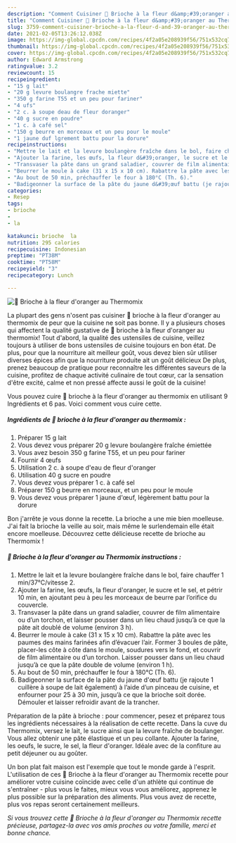 ```yaml
---
description: "Comment Cuisiner 🍞 Brioche à la fleur d&amp;#39;oranger au Thermomix"
title: "Comment Cuisiner 🍞 Brioche à la fleur d&amp;#39;oranger au Thermomix"
slug: 3759-comment-cuisiner-brioche-a-la-fleur-d-and-39-oranger-au-thermomix
date: 2021-02-05T13:26:12.038Z
image: https://img-global.cpcdn.com/recipes/4f2a05e208939f56/751x532cq70/🍞-brioche-a-la-fleur-doranger-au-thermomix-photo-principale-de-la-recette.jpg
thumbnail: https://img-global.cpcdn.com/recipes/4f2a05e208939f56/751x532cq70/🍞-brioche-a-la-fleur-doranger-au-thermomix-photo-principale-de-la-recette.jpg
cover: https://img-global.cpcdn.com/recipes/4f2a05e208939f56/751x532cq70/🍞-brioche-a-la-fleur-doranger-au-thermomix-photo-principale-de-la-recette.jpg
author: Edward Armstrong
ratingvalue: 3.2
reviewcount: 15
recipeingredient:
- "15 g lait"
- "20 g levure boulangre frache miette"
- "350 g farine T55 et un peu pour fariner"
- "4 ufs"
- "2 c. à soupe deau de fleur doranger"
- "40 g sucre en poudre"
- "1 c. à café sel"
- "150 g beurre en morceaux et un peu pour le moule"
- "1 jaune duf lgrement battu pour la dorure"
recipeinstructions:
- "Mettre le lait et la levure boulangère fraîche dans le bol, faire chauffer 1 min/37°C/vitesse 2."
- "Ajouter la farine, les œufs, la fleur d&#39;oranger, le sucre et le sel, et pétrir 10 min, en ajoutant peu à peu les morceaux de beurre par l’orifice du couvercle."
- "Transvaser la pâte dans un grand saladier, couvrer de film alimentaire ou d’un torchon, et laisser pousser dans un lieu chaud jusqu’à ce que la pâte ait doublé de volume (environ 3 h)."
- "Beurrer le moule à cake (31 x 15 x 10 cm). Rabattre la pâte avec les paumes des mains farinées afin d’évacuer l’air. Former 3 boules de pâte, placer-les côte à côte dans le moule, soudures vers le fond, et couvrir de film alimentaire ou d’un torchon. Laisser pousser dans un lieu chaud jusqu’à ce que la pâte double de volume (environ 1 h)."
- "Au bout de 50 min, préchauffer le four à 180°C (Th. 6)."
- "Badigeonner la surface de la pâte du jaune d&#39;œuf battu (je rajoute 1 cuillère à soupe de lait également) à l’aide d’un pinceau de cuisine, et enfourner pour 25 à 30 min, jusqu’à ce que la brioche soit dorée. Démouler et laisser refroidir avant de la trancher."
categories:
- Resep
tags:
- brioche
- 
- la

katakunci: brioche  la 
nutrition: 295 calories
recipecuisine: Indonesian
preptime: "PT38M"
cooktime: "PT58M"
recipeyield: "3"
recipecategory: Lunch

---
```



![🍞 Brioche à la fleur d&#39;oranger au Thermomix](https://img-global.cpcdn.com/recipes/4f2a05e208939f56/751x532cq70/🍞-brioche-a-la-fleur-doranger-au-thermomix-photo-principale-de-la-recette.jpg)

La plupart des gens n'osent pas cuisiner 🍞 brioche à la fleur d&#39;oranger au thermomix de peur que la cuisine ne soit pas bonne. Il y a plusieurs choses qui affectent la qualité gustative de 🍞 brioche à la fleur d&#39;oranger au thermomix! Tout d'abord, la qualité des ustensiles de cuisine, veillez toujours à utiliser de bons ustensiles de cuisine toujours en bon état. De plus, pour que la nourriture ait meilleur goût, vous devez bien sûr utiliser diverses épices afin que la nourriture produite ait un goût délicieux De plus, prenez beaucoup de pratique pour reconnaître les différentes saveurs de la cuisine, profitez de chaque activité culinaire de tout cœur, car la sensation d'être excité, calme et non pressé affecte aussi le goût de la cuisine!

<!--inarticleads1-->

Vous pouvez cuire 🍞 brioche à la fleur d&#39;oranger au thermomix en utilisant 9 Ingrédients et 6 pas. Voici comment vous cuire cette.

##### Ingrédients de 🍞 brioche à la fleur d&#39;oranger au thermomix :

1. Préparer 15 g lait
1. Vous devez vous préparer 20 g levure boulangère fraîche émiettée
1. Vous avez besoin 350 g farine T55, et un peu pour fariner
1. Fournir 4 œufs
1. Utilisation 2 c. à soupe d&#39;eau de fleur d&#39;oranger
1. Utilisation 40 g sucre en poudre
1. Vous devez vous préparer 1 c. à café sel
1. Préparer 150 g beurre en morceaux, et un peu pour le moule
1. Vous devez vous préparer 1 jaune d&#39;œuf, légèrement battu pour la dorure


Bon j&#39;arrête je vous donne la recette. La brioche a une mie bien moelleuse. J&#39;ai fait la brioche la veille au soir, mais même le surlendemain elle était encore moelleuse. Découvrez cette délicieuse recette de brioche au Thermomix ! 

<!--inarticleads2-->

##### 🍞 Brioche à la fleur d&#39;oranger au Thermomix instructions :

1. Mettre le lait et la levure boulangère fraîche dans le bol, faire chauffer 1 min/37°C/vitesse 2.
1. Ajouter la farine, les œufs, la fleur d&#39;oranger, le sucre et le sel, et pétrir 10 min, en ajoutant peu à peu les morceaux de beurre par l’orifice du couvercle.
1. Transvaser la pâte dans un grand saladier, couvrer de film alimentaire ou d’un torchon, et laisser pousser dans un lieu chaud jusqu’à ce que la pâte ait doublé de volume (environ 3 h).
1. Beurrer le moule à cake (31 x 15 x 10 cm). Rabattre la pâte avec les paumes des mains farinées afin d’évacuer l’air. Former 3 boules de pâte, placer-les côte à côte dans le moule, soudures vers le fond, et couvrir de film alimentaire ou d’un torchon. Laisser pousser dans un lieu chaud jusqu’à ce que la pâte double de volume (environ 1 h).
1. Au bout de 50 min, préchauffer le four à 180°C (Th. 6).
1. Badigeonner la surface de la pâte du jaune d&#39;œuf battu (je rajoute 1 cuillère à soupe de lait également) à l’aide d’un pinceau de cuisine, et enfourner pour 25 à 30 min, jusqu’à ce que la brioche soit dorée. Démouler et laisser refroidir avant de la trancher.


Préparation de la pâte à brioche : pour commencer, pesez et préparez tous les ingrédients nécessaires à la réalisation de cette recette. Dans la cuve du Thermomix, versez le lait, le sucre ainsi que la levure fraîche de boulanger. Vous allez obtenir une pâte élastique et un peu collante. Ajouter la farine, les oeufs, le sucre, le sel, la fleur d&#39;oranger. Idéale avec de la confiture au petit déjeuner ou au goûter. 

<!--inarticleads1-->

<p>
Un bon plat fait maison est l'exemple que tout le monde garde à l'esprit. L'utilisation de ces 🍞 Brioche à la fleur d&#39;oranger au Thermomix recette pour améliorer votre cuisine coïncide avec celle d'un athlète qui continue de s'entraîner - plus vous le faites, mieux vous vous améliorez, apprenez le plus possible sur la préparation des aliments. Plus vous avez de recette, plus vos repas seront certainement meilleurs.
</p>

<p>
<i>Si vous trouvez cette 🍞 Brioche à la fleur d&#39;oranger au Thermomix recette précieuse, partagez-la avec vos amis proches ou votre famille, merci et bonne chance.</i>
</p>

